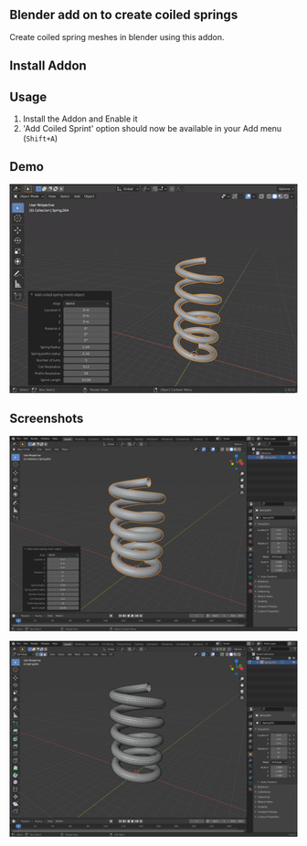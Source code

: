 ## Blender add on to create coiled springs

Create coiled spring meshes in blender using this addon. 

## Install Addon


## Usage
1. Install the Addon and Enable it
2. 'Add Coiled Sprint' option should now be available in your Add menu (`Shift+A`) 

## Demo

![Spring Demo](repo-assets/blender_addon_coiled_spring_demo.gif)

## Screenshots

![Coiled Spring Sample Screenshot](repo-assets/demo.png)

![Coiled Spring Sample Mesh](repo-assets/demo_01.png)